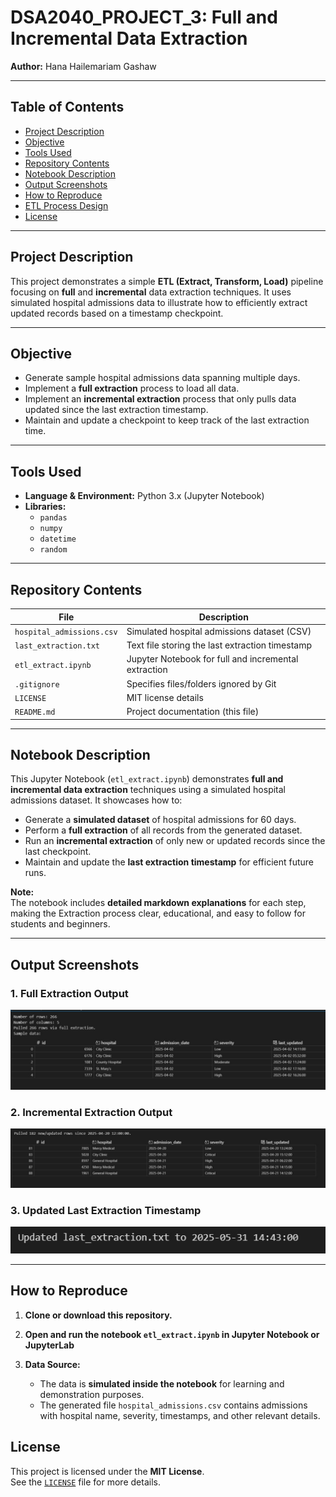 # DSA2040_PROJECT_3: Full and Incremental Data Extraction

**Author:** Hana Hailemariam Gashaw

---

## Table of Contents
- [Project Description](#project-description)  
- [Objective](#objective)  
- [Tools Used](#tools-used)  
- [Repository Contents](#repository-contents)  
- [Notebook Description](#notebook-description)  
- [Output Screenshots](#output-screenshots)  
- [How to Reproduce](#how-to-reproduce)  
- [ETL Process Design](#etl-process-design)  
- [License](#license)  

---

## Project Description

This project demonstrates a simple **ETL (Extract, Transform, Load)** pipeline focusing on **full** and **incremental** data extraction techniques. It uses simulated hospital admissions data to illustrate how to efficiently extract updated records based on a timestamp checkpoint.

---

## Objective

- Generate sample hospital admissions data spanning multiple days.
- Implement a **full extraction** process to load all data.
- Implement an **incremental extraction** process that only pulls data updated since the last extraction timestamp.
- Maintain and update a checkpoint to keep track of the last extraction time.

---

## Tools Used

- **Language & Environment:** Python 3.x (Jupyter Notebook)  
- **Libraries:**  
  - `pandas`  
  - `numpy`  
  - `datetime`  
  - `random`  

---

## Repository Contents

| File                      | Description                                               |
|---------------------------|-----------------------------------------------------------|
| `hospital_admissions.csv` | Simulated hospital admissions dataset (CSV)               |
| `last_extraction.txt`     | Text file storing the last extraction timestamp           |
| `etl_extract.ipynb`       | Jupyter Notebook for full and incremental extraction      |
| `.gitignore`              | Specifies files/folders ignored by Git                    |
| `LICENSE`                 | MIT license details                                       |
| `README.md`               | Project documentation (this file)                         |

---

## Notebook Description

This Jupyter Notebook (`etl_extract.ipynb`) demonstrates **full and incremental data extraction** techniques using a simulated hospital admissions dataset. It showcases how to:
- Generate a **simulated dataset** of hospital admissions for 60 days.
- Perform a **full extraction** of all records from the generated dataset.
- Run an **incremental extraction** of only new or updated records since the last checkpoint.
- Maintain and update the **last extraction timestamp** for efficient future runs.

**Note:**  
The notebook includes **detailed markdown explanations** for each step, making the Extraction process clear, educational, and easy to follow for students and beginners.

---

## Output Screenshots

### 1. Full Extraction Output
![Full Extraction](Output_Screenshoots/Full_Extraction.jpg)

### 2. Incremental Extraction Output
![Incremental Extraction](Output_Screenshoots/Incremental_Extraction.jpg)

### 3. Updated Last Extraction Timestamp
![Updated Last Extraction](Output_Screenshoots/Updated_last_extraction.jpg)

---

## How to Reproduce

1. **Clone or download this repository.**

2. **Open and run the notebook `etl_extract.ipynb` in Jupyter Notebook or JupyterLab**

3. **Data Source:**

   - The data is **simulated inside the notebook** for learning and demonstration purposes.
   - The generated file `hospital_admissions.csv` contains admissions with hospital name, severity, timestamps, and other relevant details.


## License

This project is licensed under the **MIT License**.  
See the [`LICENSE`](LICENSE) file for more details.
